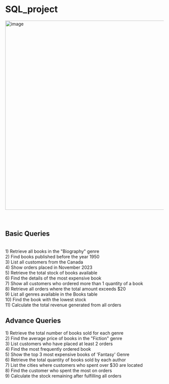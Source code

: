 # SQL_project
<img width="600" alt="image" src="https://github.com/user-attachments/assets/3df97174-8ecd-4efa-8124-ad88efbead7d" />
<br>
<br>
<br>
<h2>Basic Queries</h2> <br>
1) Retrieve all books in the "Biography" genre <br>
2) Find books published before the year 1950 <br>
3) List all customers from the Canada <br>
4) Show orders placed in November 2023 <br>
5) Retrieve the total stock of books available <br>
6) Find the details of the most expensive book <br>
7) Show all customers who ordered more than 1 quantity of a book <br>
8) Retrieve all orders where the total amount exceeds $20 <br>
9) List all genres available in the Books table <br>
10) Find the book with the lowest stock <br>
11) Calculate the total revenue generated from all orders<br>
<h2>Advance Queries</h2>
1) Retrieve the total number of books sold for each genre <br>
2) Find the average price of books in the "Fiction" genre <br>
3) List customers who have placed at least 2 orders <br>
4) Find the most frequently ordered book <br>
5) Show the top 3 most expensive books of 'Fantasy' Genre <br>
6) Retrieve the total quantity of books sold by each author <br> 
7) List the cities where customers who spent over $30 are located <br>
8) Find the customer who spent the most on orders <br>
9) Calculate the stock remaining after fulfilling all orders



